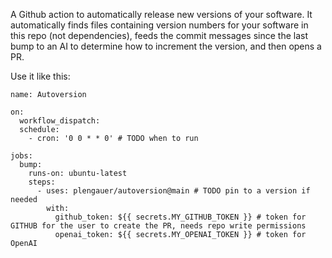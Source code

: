 A Github action to automatically release new versions of your software. It automatically finds files containing version numbers for your software in this repo (not dependencies), feeds the commit messages since the last bump to an AI to determine how to increment the version, and then opens a PR.

Use it like this:
```
name: Autoversion

on:
  workflow_dispatch:
  schedule:
    - cron: '0 0 * * 0' # TODO when to run

jobs:
  bump:
    runs-on: ubuntu-latest
    steps:
      - uses: plengauer/autoversion@main # TODO pin to a version if needed
        with:
          github_token: ${{ secrets.MY_GITHUB_TOKEN }} # token for GITHUB for the user to create the PR, needs repo write permissions
          openai_token: ${{ secrets.MY_OPENAI_TOKEN }} # token for OpenAI
```
